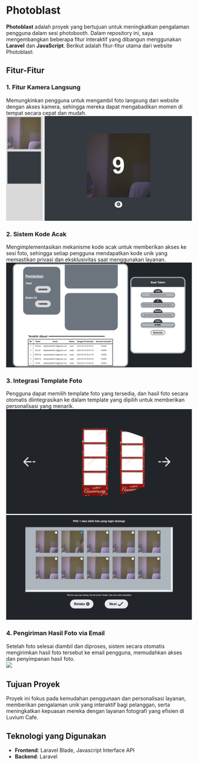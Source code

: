 # Photoblast
**Photoblast** adalah proyek yang bertujuan untuk meningkatkan pengalaman pengguna dalam sesi photobooth. Dalam repository ini, saya mengembangkan beberapa fitur interaktif yang dibangun menggunakan **Laravel** dan **JavaScript**. Berikut adalah fitur-fitur utama dari website Photoblast:

## Fitur-Fitur
### 1. Fitur Kamera Langsung
Memungkinkan pengguna untuk mengambil foto langsung dari website dengan akses kamera, sehingga mereka dapat mengabadikan momen di tempat secara cepat dan mudah.  
<img src="https://github.com/Notevenmore/Photoblast/blob/main/Photoblast%20Image/6.png" />

### 2. Sistem Kode Acak
Mengimplementasikan mekanisme kode acak untuk memberikan akses ke sesi foto, sehingga setiap pengguna mendapatkan kode unik yang memastikan privasi dan eksklusivitas saat menggunakan layanan.  
<img src="https://github.com/Notevenmore/Photoblast/blob/main/Photoblast%20Image/8.png" />

### 3. Integrasi Template Foto
Pengguna dapat memilih template foto yang tersedia, dan hasil foto secara otomatis diintegrasikan ke dalam template yang dipilih untuk memberikan personalisasi yang menarik.  
<img src="https://github.com/Notevenmore/Photoblast/blob/main/Photoblast%20Image/9.png" />
<img src="https://github.com/Notevenmore/Photoblast/blob/main/Photoblast%20Image/7.png" />

### 4. Pengiriman Hasil Foto via Email
Setelah foto selesai diambil dan diproses, sistem secara otomatis mengirimkan hasil foto tersebut ke email pengguna, memudahkan akses dan penyimpanan hasil foto.  
<img src="https://github.com/user-attachments/assets/694fb1ba-2184-425f-836f-77ed49f427e6" />

## Tujuan Proyek
Proyek ini fokus pada kemudahan penggunaan dan personalisasi layanan, memberikan pengalaman unik yang interaktif bagi pelanggan, serta meningkatkan kepuasan mereka dengan layanan fotografi yang efisien di Luvium Cafe.

## Teknologi yang Digunakan
- **Frontend**: Laravel Blade, Javascript Interface API
- **Backend**: Laravel
